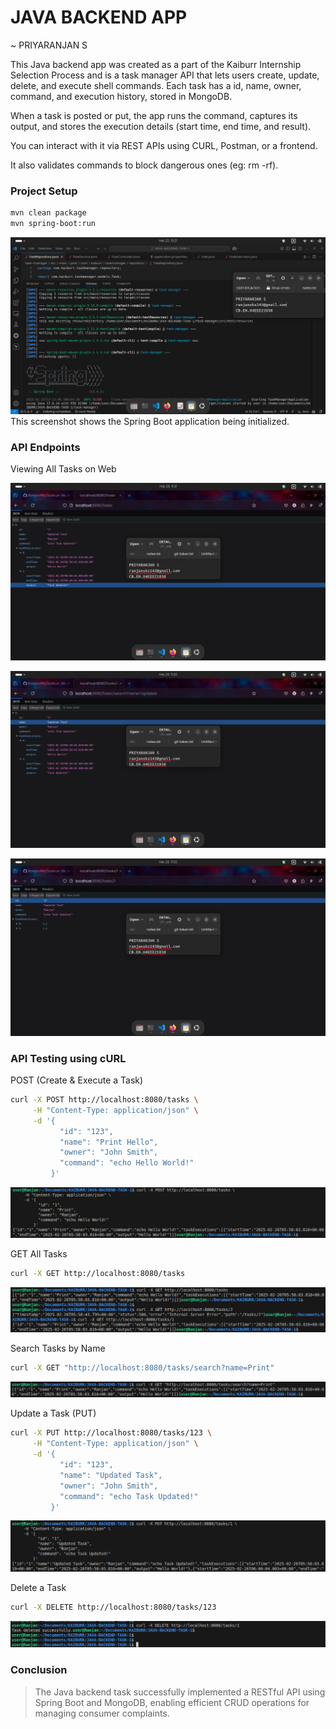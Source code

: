# JAVA BACKEND APP

~ PRIYARANJAN S

This Java backend app was created as a part of the Kaiburr Internship Selection Process and is a task manager API that lets users create, update, delete, and execute shell commands. Each task has a id, name, owner, command, and execution history, stored in MongoDB.

When a task is posted or put, the app runs the command, captures its output, and stores the execution details (start time, end time, and result).

You can interact with it via REST APIs using CURL, Postman, or a frontend.

It also validates commands to block dangerous ones (eg: rm -rf).

### Project Setup

```bash
mvn clean package
mvn spring-boot:run
```
![Spring initialized](SCREENSHOTS/spring-backend.png)
This screenshot shows the Spring Boot application being initialized.

### API Endpoints

Viewing All Tasks on Web

![tasks endpoint](SCREENSHOTS/tasks-endpoint.png)

![search endpoint](SCREENSHOTS/search-endpoint.png)

![tasks endpoint](SCREENSHOTS/specific-task.png)


### API Testing using cURL

POST (Create & Execute a Task)
```bash
curl -X POST http://localhost:8080/tasks \
     -H "Content-Type: application/json" \
     -d '{
           "id": "123",
           "name": "Print Hello",
           "owner": "John Smith",
           "command": "echo Hello World!"
         }'
```
![post](SCREENSHOTS/curl-post.png)

GET All Tasks
```bash
curl -X GET http://localhost:8080/tasks
```
![all tasks](SCREENSHOTS/curl-getTasks.png)

Search Tasks by Name
```bash
curl -X GET "http://localhost:8080/tasks/search?name=Print"
```
![search](SCREENSHOTS/curl-search.png)

Update a Task (PUT)
```bash
curl -X PUT http://localhost:8080/tasks/123 \
     -H "Content-Type: application/json" \
     -d '{
           "id": "123",
           "name": "Updated Task",
           "owner": "John Smith",
           "command": "echo Task Updated!"
         }'
```
![put](SCREENSHOTS/curl-update.png)

Delete a Task
```bash
curl -X DELETE http://localhost:8080/tasks/123
```
![delete](SCREENSHOTS/curl-delete.png)

### Conclusion

> The Java backend task successfully implemented a RESTful API using Spring Boot and MongoDB, enabling efficient CRUD operations for managing consumer complaints. 

